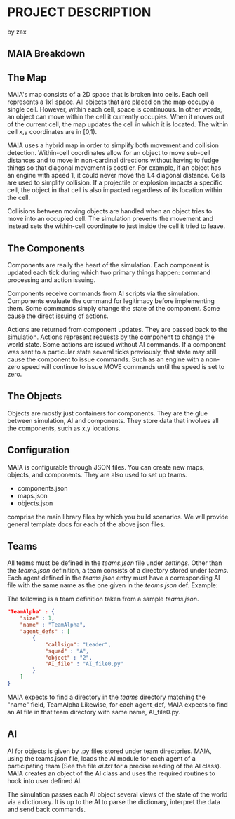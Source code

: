 
# PROJECT DESCRIPTION #
by zax              

## MAIA Breakdown

## The Map
MAIA's map consists of a 2D space that is broken into cells. Each cell represents a 1x1 space. All objects that are placed on the map occupy a single cell. However, within each cell, space is continuous. In other words, an object can move within the cell it currently occupies. When it moves out of the current cell, the map updates the cell in which it is located. The within cell x,y coordinates are in [0,1).

MAIA uses a hybrid map in order to simplify both movement and collision detection. Within-cell coordinates allow for an object to move sub-cell distances and to move in non-cardinal directions without having to fudge things so that diagonal movement is costlier. For example, if an object has an engine with speed 1, it could never move the 1.4 diagonal distance. Cells are used to simplify collision. If a projectile or explosion impacts a specific cell, the object in that cell is also impacted regardless of its location within the cell.

Collisions between moving objects are handled when an object tries to move into an occupied cell. The simulation prevents the movement and instead sets the within-cell coordinate to just inside the cell it tried to leave.

## The Components
Components are really the heart of the simulation. Each component is updated each tick during which two primary things happen: command processing and action issuing.

Components receive commands from AI scripts via the simulation. Components evaluate the command for legitimacy before implementing them. Some commands simply change the state of the component. Some cause the direct issuing of actions.

Actions are returned from component updates. They are passed back to the simulation. Actions represent requests by the component to change the world state. Some actions are issued without AI commands. If a component was sent to a particular state several ticks previously, that state may still cause the component to issue commands. Such as an engine with a non-zero speed will continue to issue MOVE commands until the speed is set to zero.

## The Objects
Objects are mostly just containers for components. They are the glue between simulation, AI and
components. They store data that involves all the components, such as x,y locations.

## Configuration
MAIA is configurable through JSON files. You can create new maps, objects, and components.
They are also used to set up teams.

* components.json
* maps.json
* objects.json

comprise the main library files by which you build scenarios. We will provide general template
docs for each of the above json files.

## Teams
All teams must be defined in the *teams.json* file under *settings*. Other than the *teams.json* definition, a team consists of a directory stored under *teams*. Each agent defined in the *teams json* entry must have a corresponding AI file with the same name as the one given in the *teams json* def. Example:

The following is a team definition taken from a sample *teams.json*.

```json
"TeamAlpha" : {
    "size" : 1,
    "name" : "TeamAlpha",
    "agent_defs" : [
        {
            "callsign": "Leader",
            "squad" : "A",
            "object" : "2",
            "AI_file" : "AI_file0.py"
        }
    ]
}
```

MAIA expects to find a directory in the *teams* directory matching the "name" field, TeamAlpha Likewise, for each agent_def, MAIA expects to find an AI file in that team directory with same name, AI_file0.py.

## AI
AI for objects is given by .py files stored under team directories. MAIA, using the teams.json file, loads the AI module for each agent of a participating team (See the file *ai.txt* for a precise reading of the AI class). MAIA creates an object of the AI class and uses the required routines to hook into user defined AI.

The simulation passes each AI object several views of the state of the world via a dictionary. It is up to the AI to parse the dictionary, interpret the data and send back commands.
